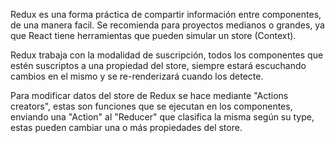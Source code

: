 Redux es una forma práctica de compartir información entre componentes, de una manera facil. Se recomienda para proyectos medianos o grandes, ya que React tiene herramientas que pueden simular un store (Context).

Redux trabaja con la modalidad de suscripción, todos los componentes que estén suscriptos a una propiedad del store, siempre estará escuchando cambios en el mismo y se re-renderizará cuando los detecte.

Para modificar datos del store de Redux se hace mediante "Actions creators", estas son funciones que se ejecutan en los componentes, enviando una "Action" al "Reducer" que clasifica la misma según su type, estas pueden cambiar una o más propiedades del store.
